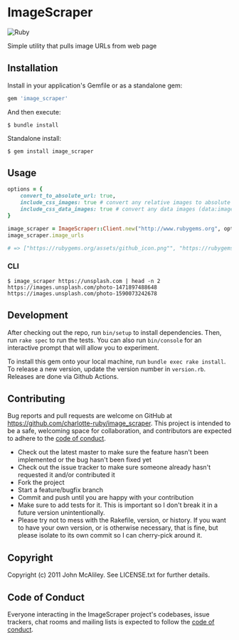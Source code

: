 # ImageScraper

![Ruby](https://github.com/charlotte-ruby/image_scraper/workflows/ruby/badge.svg)

Simple utility that pulls image URLs from web page
## Installation

Install in your application's Gemfile or as a standalone gem:

```ruby
gem 'image_scraper'
```

And then execute:

```
$ bundle install
```

Standalone install:

```
$ gem install image_scraper
```

## Usage

```ruby
options = {
    convert_to_absolute_url: true,
    include_css_images: true # convert any relative images to absolute urls.
    include_css_data_images: true # convert any data images (data:image/gif;base64....)
}

image_scraper = ImageScraper::Client.new("http://www.rubygems.org", options)
image_scraper.image_urls

# => ["https://rubygems.org/assets/github_icon.png"", "https://rubygems.org/sponsors.png"]
```

### CLI

```
$ image_scraper https://unsplash.com | head -n 2
https://images.unsplash.com/photo-1471897488648
https://images.unsplash.com/photo-1590073242678
```

## Development

After checking out the repo, run `bin/setup` to install dependencies. Then, run `rake spec` to run the tests. You can also run `bin/console` for an interactive prompt that will allow you to experiment.

To install this gem onto your local machine, run `bundle exec rake install`. To release a new version, update the version number in `version.rb`. Releases are done via Github Actions.

## Contributing

Bug reports and pull requests are welcome on GitHub at https://github.com/charlotte-ruby/image_scraper. This project is intended to be a safe, welcoming space for collaboration, and contributors are expected to adhere to the [code of conduct](https://github.com/charlotte-ruby/image_scraper/blob/master/CODE_OF_CONDUCT.md).

- Check out the latest master to make sure the feature hasn't been implemented or the bug hasn't been fixed yet
- Check out the issue tracker to make sure someone already hasn't requested it and/or contributed it
- Fork the project
- Start a feature/bugfix branch
- Commit and push until you are happy with your contribution
- Make sure to add tests for it. This is important so I don't break it in a future version unintentionally.
- Please try not to mess with the Rakefile, version, or history. If you want to have your own version, or is otherwise necessary, that is fine, but please isolate to its own commit so I can cherry-pick around it.

## Copyright

Copyright (c) 2011 John McAliley. See LICENSE.txt for
further details.

## Code of Conduct

Everyone interacting in the ImageScraper project's codebases, issue trackers, chat rooms and mailing lists is expected to follow the [code of conduct](https://github.com/charlotte-ruby/image_scraper/blob/master/CODE_OF_CONDUCT.md).
